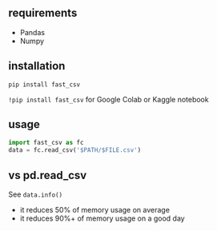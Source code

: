## requirements

- Pandas
- Numpy

## installation

`pip install fast_csv`

`!pip install fast_csv` for Google Colab or Kaggle notebook

## usage

```python
import fast_csv as fc
data = fc.read_csv('$PATH/$FILE.csv')
```

## vs pd.read_csv

See `data.info()`

- it reduces 50% of memory usage on average
- it reduces 90%+ of memory usage on a good day

